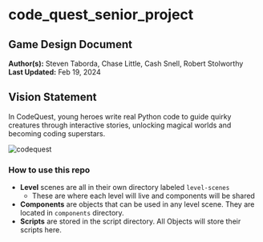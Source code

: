 # code_quest_senior_project

## Game Design Document

**Author(s):** Steven Taborda, Chase Little, Cash Snell, Robert Stolworthy  
**Last Updated:** Feb 19, 2024  

## Vision Statement
In CodeQuest, young heroes write real Python code to guide quirky creatures through interactive stories, unlocking magical worlds and becoming coding superstars.

![codequest](https://github.com/Chasap85/code_quest_senior_project/assets/58441608/6907e75d-891d-4bb1-9d46-cfc8c7288b02)

### **How to use this repo**
* **Level** scenes are all in their own directory labeled `level-scenes`
   * These are where each level will live and components will be shared
* **Components** are objects that can be used in any level scene. They are located in `components` directory.
* **Scripts** are stored in the script directory. All Objects will store their scripts here.

